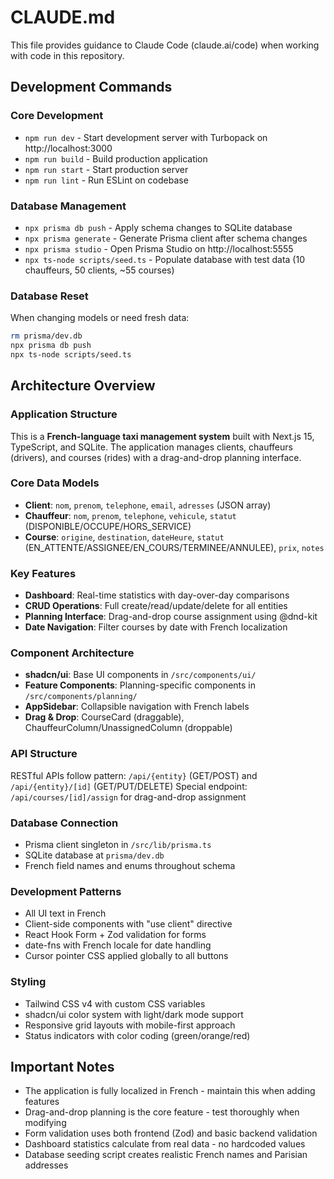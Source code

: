 # CLAUDE.md

This file provides guidance to Claude Code (claude.ai/code) when working with code in this repository.

## Development Commands

### Core Development
- `npm run dev` - Start development server with Turbopack on http://localhost:3000
- `npm run build` - Build production application
- `npm run start` - Start production server
- `npm run lint` - Run ESLint on codebase

### Database Management
- `npx prisma db push` - Apply schema changes to SQLite database
- `npx prisma generate` - Generate Prisma client after schema changes
- `npx prisma studio` - Open Prisma Studio on http://localhost:5555
- `npx ts-node scripts/seed.ts` - Populate database with test data (10 chauffeurs, 50 clients, ~55 courses)

### Database Reset
When changing models or need fresh data:
```bash
rm prisma/dev.db
npx prisma db push
npx ts-node scripts/seed.ts
```

## Architecture Overview

### Application Structure
This is a **French-language taxi management system** built with Next.js 15, TypeScript, and SQLite. The application manages clients, chauffeurs (drivers), and courses (rides) with a drag-and-drop planning interface.

### Core Data Models
- **Client**: `nom`, `prenom`, `telephone`, `email`, `adresses` (JSON array)
- **Chauffeur**: `nom`, `prenom`, `telephone`, `vehicule`, `statut` (DISPONIBLE/OCCUPE/HORS_SERVICE)
- **Course**: `origine`, `destination`, `dateHeure`, `statut` (EN_ATTENTE/ASSIGNEE/EN_COURS/TERMINEE/ANNULEE), `prix`, `notes`

### Key Features
- **Dashboard**: Real-time statistics with day-over-day comparisons
- **CRUD Operations**: Full create/read/update/delete for all entities
- **Planning Interface**: Drag-and-drop course assignment using @dnd-kit
- **Date Navigation**: Filter courses by date with French localization

### Component Architecture
- **shadcn/ui**: Base UI components in `/src/components/ui/`
- **Feature Components**: Planning-specific components in `/src/components/planning/`
- **AppSidebar**: Collapsible navigation with French labels
- **Drag & Drop**: CourseCard (draggable), ChauffeurColumn/UnassignedColumn (droppable)

### API Structure
RESTful APIs follow pattern: `/api/{entity}` (GET/POST) and `/api/{entity}/[id]` (GET/PUT/DELETE)
Special endpoint: `/api/courses/[id]/assign` for drag-and-drop assignment

### Database Connection
- Prisma client singleton in `/src/lib/prisma.ts`
- SQLite database at `prisma/dev.db`
- French field names and enums throughout schema

### Development Patterns
- All UI text in French
- Client-side components with "use client" directive
- React Hook Form + Zod validation for forms
- date-fns with French locale for date handling
- Cursor pointer CSS applied globally to all buttons

### Styling
- Tailwind CSS v4 with custom CSS variables
- shadcn/ui color system with light/dark mode support
- Responsive grid layouts with mobile-first approach
- Status indicators with color coding (green/orange/red)

## Important Notes
- The application is fully localized in French - maintain this when adding features
- Drag-and-drop planning is the core feature - test thoroughly when modifying
- Form validation uses both frontend (Zod) and basic backend validation
- Dashboard statistics calculate from real data - no hardcoded values
- Database seeding script creates realistic French names and Parisian addresses